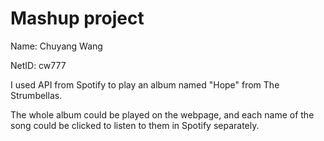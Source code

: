 # Mashup project

Name: Chuyang Wang <p>
NetID: cw777<p>

I used API from Spotify to play an album named "Hope" from The Strumbellas. <p>
The whole album could be played on the webpage, and each name of the song could be clicked to listen to them in Spotify separately.


